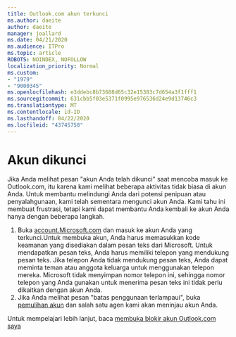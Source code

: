 ```yaml
---
title: Outlook.com akun terkunci
ms.author: daeite
author: daeite
manager: joallard
ms.date: 04/21/2020
ms.audience: ITPro
ms.topic: article
ROBOTS: NOINDEX, NOFOLLOW
localization_priority: Normal
ms.custom:
- "1979"
- "9000345"
ms.openlocfilehash: e3ddebc8b73688d65c32e15383c7d654a3f1fff1
ms.sourcegitcommit: 631cbb5f03e5371f0995e976536d24e9d13746c3
ms.translationtype: MT
ms.contentlocale: id-ID
ms.lasthandoff: 04/22/2020
ms.locfileid: "43745758"
---
```

# <a name="account-locked"></a>Akun dikunci

Jika Anda melihat pesan "akun Anda telah dikunci" saat mencoba masuk ke Outlook.com, itu karena kami melihat beberapa aktivitas tidak biasa di akun Anda. Untuk membantu melindungi Anda dari potensi penipuan atau penyalahgunaan, kami telah sementara mengunci akun Anda. Kami tahu ini membuat frustrasi, tetapi kami dapat membantu Anda kembali ke akun Anda hanya dengan beberapa langkah.

1. Buka [account.Microsoft.com](https://go.microsoft.com/fwlink/?linkid=2090484) dan masuk ke akun Anda yang terkunci.Untuk membuka akun, Anda harus memasukkan kode keamanan yang disediakan dalam pesan teks dari Microsoft. Untuk mendapatkan pesan teks, Anda harus memiliki telepon yang mendukung pesan teks. Jika telepon Anda tidak mendukung pesan teks, Anda dapat meminta teman atau anggota keluarga untuk menggunakan telepon mereka. Microsoft tidak menyimpan nomor telepon ini, sehingga nomor telepon yang Anda gunakan untuk menerima pesan teks ini tidak perlu dikaitkan dengan akun Anda.
2. Jika Anda melihat pesan "batas penggunaan terlampaui", buka [pemulihan akun](https://go.microsoft.com/fwlink/?linkid=2090483) dan salah satu agen kami akan meninjau akun Anda.

Untuk mempelajari lebih lanjut, baca [membuka blokir akun Outlook.com saya](https://support.office.com/article/f4ad2701-d166-4d8b-8a6a-9af2a1f8a4c4?wt.mc_id=Office_Outlook_com_Alchemy) 